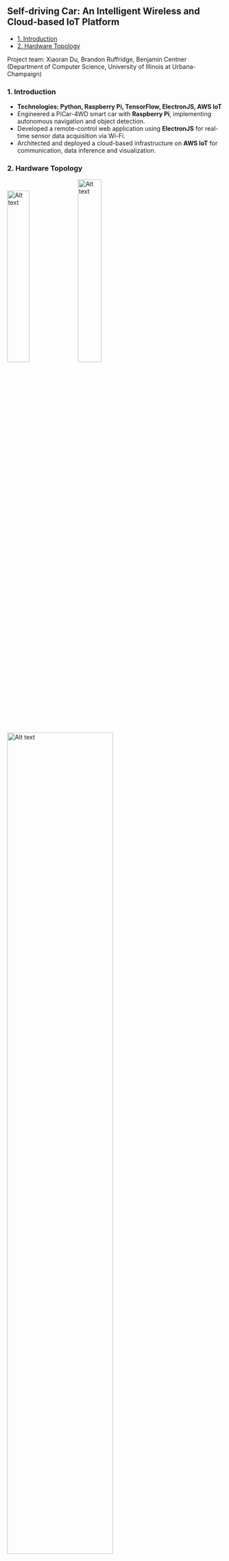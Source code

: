 ## Self-driving Car: An Intelligent Wireless and Cloud-based IoT Platform
+ [1. Introduction](#1-introduction)
+ [2. Hardware Topology](#2-Hardware-Topology)


Project team: Xiaoran Du, Brandon Ruffridge, Benjamin Centner (Department of Computer Science, University of Illinois at Urbana-Champaign)
### 1. Introduction
+ **Technologies: Python, Raspberry Pi, TensorFlow, ElectronJS, AWS IoT**
+ Engineered a PiCar-4WD smart car with **Raspberry Pi**, implementing autonomous navigation and object detection.
+ Developed a remote-control web application using **ElectronJS** for real-time sensor data acquisition via Wi-Fi.
+ Architected and deployed a cloud-based infrastructure on **AWS IoT** for communication, data inference and visualization.

### 2. Hardware Topology
<img src="hardware/assembly.jpg" alt="Alt text" width="32%"/> <img src="hardware/picar.jpg" alt="Alt text" width="33%"/>
<img src="hardware/Topology.jpg" alt="Alt text" width="70%"/>
